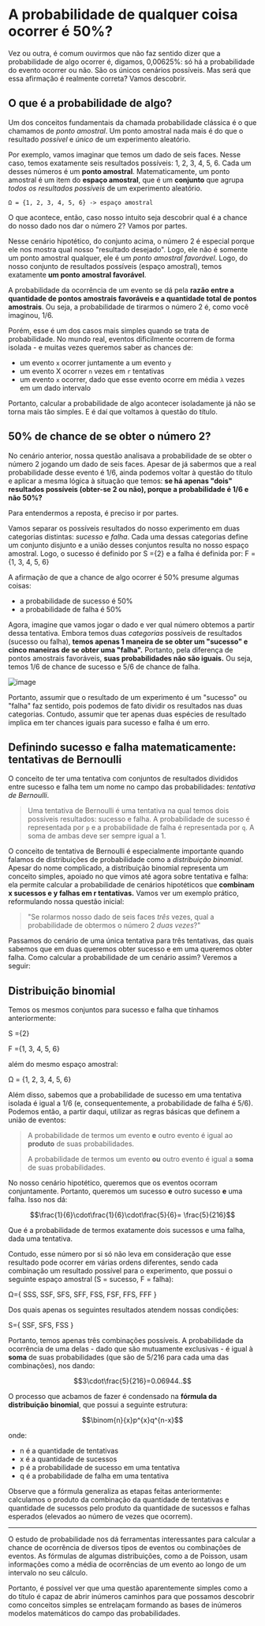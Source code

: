 # A probabilidade de qualquer coisa ocorrer é 50%?
Vez ou outra, é comum ouvirmos que não faz sentido dizer que a probabilidade de algo ocorrer é, digamos, 0,00625%: só há a probabilidade do evento ocorrer ou não. São os únicos cenários possíveis.
Mas será que essa afirmação é realmente correta? Vamos descobrir.

## O que é a probabilidade de algo?
Um dos conceitos fundamentais da chamada probabilidade clássica é o que chamamos de *ponto amostral*. Um ponto amostral nada mais é do que o resultado *possível* e *único* de um experimento aleatório.

Por exemplo, vamos imaginar que temos um dado de seis faces. Nesse caso, temos exatamente seis resultados possíveis: 1, 2, 3, 4, 5, 6. Cada um desses números é um **ponto amostral**.
Matematicamente, um ponto amostral é um item do **espaço amostral**, que é um **conjunto** que agrupa *todos os resultados possíveis* de um experimento aleatório.

```
Ω = {1, 2, 3, 4, 5, 6} -> espaço amostral
```

O que acontece, então, caso nosso intuito seja descobrir qual é a chance do nosso dado nos dar o número 2? Vamos por partes.

Nesse cenário hipotético, do conjunto acima, o número 2 é especial porque ele nos mostra qual nosso "resultado desejado". Logo, ele não é somente um ponto amostral qualquer, ele é um *ponto amostral favorável*. Logo, do nosso conjunto de resultados possíveis (espaço amostral), temos exatamente **um ponto amostral favorável**. 

A probabilidade da ocorrência de um evento se dá pela **razão entre a quantidade de pontos amostrais favoráveis e a quantidade total de pontos amostrais**. 
Ou seja, a probabilidade de tirarmos o número 2 é, como você imaginou, 1/6.

Porém, esse é um dos casos mais simples quando se trata de probabilidade. No mundo real, eventos dificilmente ocorrem de forma isolada - e muitas vezes queremos saber as chances de:
- um evento `x` ocorrer juntamente a um evento `y`
- um evento X ocorrer `n` vezes em `r` tentativas
- um evento `x` ocorrer, dado que esse evento ocorre em média `λ` vezes em um dado intervalo

Portanto, calcular a probabilidade de algo acontecer isoladamente já não se torna mais tão simples.  E é daí que voltamos à questão do título.

## 50% de chance de se obter o número 2?
No cenário anterior, nossa questão analisava a probabilidade de se obter o número 2 jogando um dado de seis faces. Apesar de já sabermos que a real probabilidade desse evento é 1/6, ainda podemos voltar à questão do título e aplicar a mesma lógica à situação que temos: **se há apenas "dois" resultados possíveis (obter-se 2 ou não), porque a probabilidade é 1/6 e não 50%?**

Para entendermos a reposta, é preciso ir por partes.

Vamos separar os possíveis resultados do nosso experimento em duas categorias distintas: *sucesso* e *falha*. Cada uma dessas categorias define um conjunto disjunto e a união desses conjuntos resulta no nosso espaço amostral.
Logo, o sucesso é definido por
S ={2}
e a falha é definida por:
F ={1, 3, 4, 5, 6}

A afirmação de que a chance de algo ocorrer é 50% presume algumas coisas:
- a probabilidade de sucesso é 50%
- a probabilidade de falha é 50%

Agora, imagine que vamos jogar o dado e ver qual número obtemos a partir dessa tentativa.
Embora temos duas *categorias* possíveis de resultados (sucesso ou falha), **temos apenas 1 maneira de se obter um "sucesso" e cinco maneiras de se obter uma "falha".** Portanto, pela diferença de pontos amostrais favoráveis, **suas probabilidades não são iguais.** Ou seja, temos 1/6 de chance de sucesso e 5/6 de chance de falha.

![image](https://github.com/wrongbyte/statistics-notes/assets/57643375/926185c3-3af4-48fa-ba8c-c9df20ca288b)

Portanto, assumir que o resultado de um experimento é um "sucesso" ou "falha" faz sentido, pois podemos de fato dividir os resultados nas duas categorias. Contudo, assumir que ter apenas duas espécies de resultado implica em ter chances iguais para sucesso e falha é um erro.

## Definindo sucesso e falha matematicamente: tentativas de Bernoulli
O conceito de ter uma tentativa com conjuntos de resultados divididos entre sucesso e falha tem um nome no campo das probabilidades: *tentativa de Bernoulli*.

> Uma tentativa de Bernoulli é uma tentativa na qual temos dois possíveis resultados: sucesso e falha. A probabilidade de sucesso é representada por `p` e a probabilidade de falha é representada por `q`. A soma de ambas deve ser sempre igual a 1.

O conceito de tentativa de Bernoulli é especialmente importante quando falamos de distribuições de probabilidade como a *distribuição binomial*. Apesar do nome complicado, a distribuição binomial representa um conceito simples, apoiado no que vimos até agora sobre tentativa e falha: ela permite calcular a probabilidade de cenários hipotéticos que **combinam x sucessos e y falhas em r tentativas.**
Vamos ver um exemplo prático, reformulando nossa questão inicial:

> "Se rolarmos nosso dado de seis faces *três* vezes, qual a probabilidade de obtermos o número 2 *duas vezes*?"

Passamos do cenário de uma única tentativa para três tentativas, das quais sabemos que em duas queremos obter sucesso e em uma queremos obter falha. Como calcular a probabilidade de um cenário assim? Veremos a seguir:

## Distribuição binomial
Temos os mesmos conjuntos para sucesso e falha que tínhamos anteriormente:

S ={2}

F ={1, 3, 4, 5, 6}

além do mesmo espaço amostral:

Ω = {1, 2, 3, 4, 5, 6}

Além disso, sabemos que a probabilidade de sucesso em uma tentativa isolada é igual a 1/6 (e, consequentemente, a probabilidade de falha é 5/6).
Podemos então, a partir daqui, utilizar as regras básicas que definem a união de eventos:


> A probabilidade de termos um evento **e** outro evento é igual ao **produto** de suas probabilidades.
> 
> A probabilidade de termos um evento **ou** outro evento é igual a **soma** de suas probabilidades.
> 

No nosso cenário hipotético, queremos que os eventos ocorram conjuntamente. Portanto, queremos um sucesso **e** outro sucesso **e** uma falha. Isso nos dá:

```math
\frac{1}{6}\cdot\frac{1}{6}\cdot\frac{5}{6}= \frac{5}{216}
```
Que é a probabilidade de termos exatamente dois sucessos e uma falha, dada uma tentativa.

Contudo, esse número por si só não leva em consideração que esse resultado pode ocorrer em várias ordens diferentes, sendo cada combinação um resultado possível para o experimento, que possui o seguinte espaço amostral (S = sucesso, F = falha):

Ω={ SSS, SSF, SFS, SFF, FSS, FSF, FFS, FFF }

Dos quais apenas os seguintes resultados atendem nossas condições:

S={ SSF, SFS, FSS }

Portanto, temos apenas três combinações possíveis. A probabilidade da ocorrência de uma delas - dado que são mutuamente exclusivas - é igual à **soma** de suas probabilidades (que são de 5/216 para cada uma das combinações), nos dando:
```math
3\cdot\frac{5}{216}=0.06944..
```
O processo que acbamos de fazer é condensado na **fórmula da distribuição binomial**, que possui a seguinte estrutura:
```math
\binom{n}{x}p^{x}q^{n-x}
```
onde:
- n é a quantidade de tentativas
- x é a quantidade de sucessos
- p é a probabilidade de sucesso em uma tentativa
- q é a probabilidade de falha em uma tentativa

Observe que a fórmula generaliza as etapas feitas anteriormente: calculamos o produto da combinação da quantidade de tentativas e quantidade de sucessos pelo produto da quantidade de sucessos e falhas esperados (elevados ao número de vezes que ocorrem).

<hr>

O estudo de probabilidade nos dá ferramentas interessantes para calcular a chance de ocorrência de diversos tipos de eventos ou combinações de eventos. As fórmulas de algumas distribuições, como a de Poisson, usam informações como a média de ocorrências de um evento ao longo de um intervalo no seu cálculo. 

Portanto, é possível ver que uma questão aparentemente simples como a do título é capaz de abrir inúmeros caminhos para que possamos descobrir como conceitos simples se entrelaçam formando as bases de inúmeros modelos matemáticos do campo das probabilidades.


